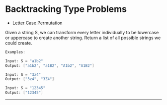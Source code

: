 # Backtracking Type Problems

- [Letter Case Permutation](https://github.com/gnaneswar0907/Algorithms/blob/master/BackTracking/LetterCase.java)

Given a string S, we can transform every letter individually to be lowercase or uppercase to create another string. Return a list of all possible strings we could create.

```java
Examples:

Input: S = "a1b2"
Output: ["a1b2", "a1B2", "A1b2", "A1B2"]

Input: S = "3z4"
Output: ["3z4", "3Z4"]

Input: S = "12345"
Output: ["12345"]
```

---
